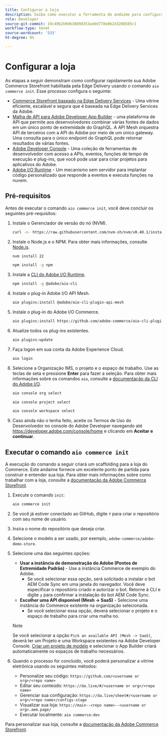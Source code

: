 ```yaml
---
title: Configurar a loja
description: Saiba como executar a ferramenta de andaime para configurar a vitrine do Adobe Commerce as a Cloud Service.
role: Developer
source-git-commit: 19c49b2b9d630898353addd778e062d3208505c1
workflow-type: tm+mt
source-wordcount: '533'
ht-degree: 0%

---
```



# Configurar a loja

As etapas a seguir demonstram como configurar rapidamente sua Adobe Commerce Storefront habilitada pela Edge Delivery usando o comando `aio commerce init`. Esse processo configura o seguinte:

* [Commerce Storefront baseado na Edge Delivery Services](https://experienceleague.adobe.com/developer/commerce/storefront/get-started/) - Uma vitrine eficiente, escalável e segura que é baseada na Edge Delivery Services da Adobe.
* [Malha de API para Adobe Developer App Builder](https://developer.adobe.com/graphql-mesh-gateway/mesh/) - uma plataforma de API que permite aos desenvolvedores combinar várias fontes de dados em um único ponto de extremidade do GraphQL. A API Mesh orquestra API de terceiros com a API do Adobe por meio de um único gateway. Uma consulta para o único endpoint do GraphQL pode retornar resultados de várias fontes.
* [Adobe Developer Console](https://developer.adobe.com/developer-console/docs/guides/) - Uma coleção de ferramentas de desenvolvedor com acesso a APIs, eventos, funções de tempo de execução e plug-ins, que você pode usar para criar projetos para aplicativos do Adobe.
* [Adobe I/O Runtime](https://developer.adobe.com/runtime/docs/) - Um mecanismo sem servidor para implantar código personalizado que responde a eventos e executa funções na nuvem.

## Pré-requisitos

Antes de executar o comando `aio commerce init`, você deve concluir os seguintes pré-requisitos:

1. Instale o Gerenciador de versão do nó (NVM).

   ```bash
   curl -o- https://raw.githubusercontent.com/nvm-sh/nvm/v0.40.1/install.sh | bash
   ```

1. Instale o Node.js e o NPM. Para obter mais informações, consulte [Node.js](https://nodejs.org/en/).

   ```bash
   nvm install 22
   ```

   ```bash
   npm install -g npm
   ```

1. Instale a [CLI do Adobe I/O Runtime](https://developer.adobe.com/runtime/docs/guides/tools/cli_install/).

   ```bash
   npm install -g @adobe/aio-cli
   ```

1. Instale o plug-in Adobe I/O API Mesh.

   ```bash
   aio plugins:install @adobe/aio-cli-plugin-api-mesh
   ```

1. Instale o plug-in do Adobe I/O Commerce.

   ```bash
   aio plugins:install https://github.com/adobe-commerce/aio-cli-plugin-commerce
   ```

1. Atualize todos os plug-ins existentes.

   ```bash
   aio plugins:update
   ```

1. Faça logon em sua conta da Adobe Experience Cloud.

   ```bash
   aio login
   ```

1. Selecione a Organização IMS, o projeto e o espaço de trabalho. Use as teclas de seta e pressione **Enter** para fazer a seleção. Para obter mais informações sobre os comandos `aio`, consulte a [documentação da CLI do Adobe I/O](https://github.com/adobe/aio-cli-plugin-console?tab=readme-ov-file#commands).

   ```bash
   aio console org select
   ```

   ```bash
   aio console project select
   ```

   ```bash
   aio console workspace select
   ```

1. Caso ainda não o tenha feito, aceite os Termos de Uso do Desenvolvedor no console do Adobe Developer navegando até https://developer.adobe.com/console/home e clicando em **Aceitar e continuar**.

## Executar o comando `aio commerce init`

A execução do comando a seguir criará um scaffolding para a loja do Commerce. Este andaime fornece um excelente ponto de partida para construir e entender sua loja. Para obter mais informações sobre como trabalhar com a loja, consulte a [documentação da Adobe Commerce Storefront](https://experienceleague.adobe.com/developer/commerce/storefront/).


1. Execute o comando `init`:

   ```bash
   aio commerce init
   ```

1. Se você já estiver conectado ao GitHub, digite `Y` para criar o repositório com seu nome de usuário.

1. Insira o nome do repositório que deseja criar.

1. Selecione o modelo a ser usado, por exemplo, `adobe-commerce/adobe-demo-store`.

1. Selecione uma das seguintes opções:

   * **Usar a instância de demonstração do Adobe (Pontos de Extremidade Padrão)** - Use a instância Commerce de exemplo do Adobe.
      * Se você selecionar essa opção, será solicitado a instalar o bot AEM Code Sync em uma janela do navegador. Você deve especificar o repositório criado e autorizar o bot. Retorne à CLI e digite `y` para confirmar a instalação do bot AEM Code Sync.
   * **Escolher uma API disponível (Mesh -> SaaS)** - Selecione uma instância do Commerce existente na organização selecionada.
      * Se você selecionar essa opção, deverá selecionar o projeto e o espaço de trabalho para criar uma malha no.

   >[!NOTE]
   >
   >Se você selecionar a opção `Pick an available API (Mesh -> SaaS)`, deverá ter um Projeto e uma Workspace existentes na Adobe Developer Console. [Criar um projeto de modelo](https://developer.adobe.com/developer-console/docs/guides/projects/projects-template/) e selecionar o App Builder criará automaticamente os espaços de trabalho necessários.

1. Quando o processo for concluído, você poderá personalizar a vitrine eletrônica usando os seguintes métodos:

   * Personalize seu código: `https://github.com/<username or org>/<repo name>`
   * Editar seu conteúdo: `https://da.live/#/<username or org>/<repo name>`
   * Gerenciar sua configuração: `https://da.live/sheet#/<username or org>/<repo name>/configs-stage`
   * Visualizar sua loja: `https://main--<repo name>--<username or org>.aem.page/`
   * Executar localmente: `aio commerce:dev`

Para personalizar sua loja, consulte a [documentação da Adobe Commerce Storefront](https://experienceleague.adobe.com/developer/commerce/storefront/).
